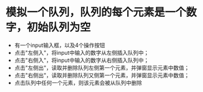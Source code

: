 # 模拟一个队列，队列的每个元素是一个数字，初始队列为空
- 有一个input输入框，以及4个操作按钮
- 点击"左侧入"，将input中输入的数字从左侧插入队列中；
- 点击"右侧入"，将input中输入的数字从右侧插入队列中；
- 点击"左侧出"，读取并删除队列左侧第一个元素，并弹窗显示元素中数值；
- 点击"右侧出"，读取并删除队列又侧第一个元素，并弹窗显示元素中数值；
- 点击队列中任何一个元素，则该元素会被从队列中删除